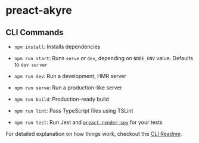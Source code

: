 # preact-akyre

## CLI Commands

-   `npm install`: Installs dependencies

-   `npm run start`: Runs `serve` or `dev`, depending on `NODE_ENV` value. Defaults to `dev server`

-   `npm run dev`: Run a development, HMR server

-   `npm run serve`: Run a production-like server

-   `npm run build`: Production-ready build

-   `npm run lint`: Pass TypeScript files using TSLint

-   `npm run test`: Run Jest and [`preact-render-spy`](https://github.com/mzgoddard/preact-render-spy) for your tests

For detailed explanation on how things work, checkout the [CLI Readme](https://github.com/developit/preact-cli/blob/master/README.md).
